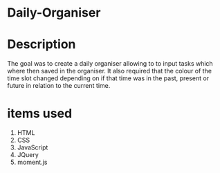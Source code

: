 # Daily-Organiser

# Description
The goal was to create a daily organiser allowing to to input tasks which where then saved in the organiser.
It also required that the colour of the time slot changed depending on if that time was in the past, present or future in relation to the current time.

# items used
1.  HTML
2.  CSS
3.  JavaScript
4.  JQuery
5.  moment.js

